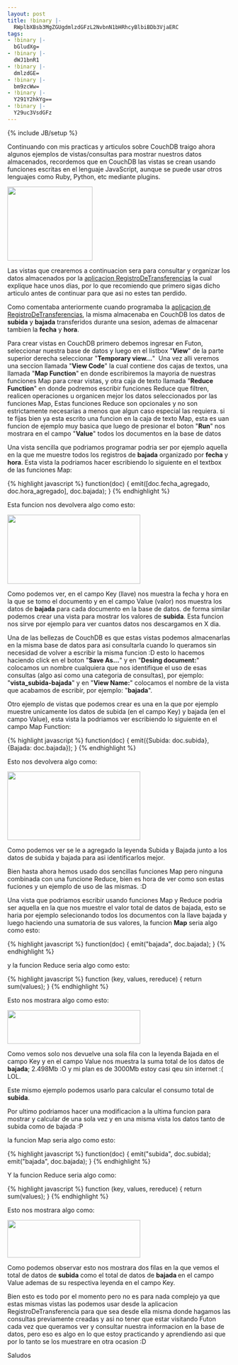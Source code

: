 ```yaml
---
layout: post
title: !binary |-
  RWplbXBsb3MgZGUgdmlzdGFzL2NvbnN1bHRhcyBlbiBDb3VjaERC
tags:
- !binary |-
  bGludXg=
- !binary |-
  dWJ1bnR1
- !binary |-
  dmlzdGE=
- !binary |-
  bm9zcWw=
- !binary |-
  Y291Y2hkYg==
- !binary |-
  Y29uc3VsdGFz
---
```

{% include JB/setup %}

Continuando con mis practicas y articulos sobre CouchDB traigo ahora algunos ejemplos de vistas/consultas para mostrar nuestros datos almacenados, recordemos que en CouchDB las vistas se crean usando funciones escritas en el lenguaje JavaScript, aunque se puede usar otros lenguajes como Ruby, Python, etc mediante plugins.

<img class="aligncenter size-full wp-image-523" title="Selección_011" src="http://blog.jam.net.ve/imagenes/uploads/2010/12/Selección_011.jpeg" alt="" width="192" height="167" />

Las vistas que crearemos a continuacion sera para consultar y organizar los datos almacenados por la <a href="http://blog.jam.net.ve/2010/12/23/programando-una-aplicacion-de-registrodetransferencias-en-python-y-couchdb/">aplicacion RegistroDeTransferencias</a> la cual explique hace unos dias, por lo que recomiendo que primero sigas dicho articulo antes de continuar para que asi no estes tan perdido.

Como comentaba anteriormente cuando programaba la <a href="http://blog.jam.net.ve/2010/12/23/programando-una-aplicacion-de-registrodetransferencias-en-python-y-couchdb/">aplicacion de RegistroDeTransferencias</a>, la misma almacenaba en CouchDB los datos de **subida** y **bajada** transferidos durante una sesion, ademas de almacenar tambien la **fecha** y **hora**.

Para crear vistas en CouchDB primero debemos ingresar en Futon, seleccionar nuestra base de datos y luego en el listbox "<strong>View</strong>" de la parte superior derecha seleccionar "<strong>Temporary view...</strong>"  Una vez alli veremos una seccion llamada "<strong>View Code</strong>" la cual contiene dos cajas de textos, una llamada "<strong>Map Function</strong>" en donde escribiremos la mayoria de nuestras funciones Map para crear vistas, y otra caja de texto llamada "<strong>Reduce Function</strong>" en donde podremos escribir funciones Reduce que filtren, realicen operaciones u organicen mejor los datos seleccionados por las funciones Map, Estas funciones Reduce son opcionales y no son estrictamente necesarias a menos que algun caso especial las requiera. si te fijas bien ya esta escrito una funcion en la caja de texto Map, esta es uan funcion de ejemplo muy basica que luego de presionar el boton "<strong>Run</strong>" nos mostrara en el campo "<strong>Value</strong>" todos los documentos en la base de datos

Una vista sencilla que podriamos programar podria ser por ejemplo aquella en la que me muestre todos los registros de <strong>bajada</strong> organizado por <strong>fecha</strong> y <strong>hora</strong>. Esta vista la podriamos hacer escribiendo lo siguiente en el textbox de las funciones Map:

{% highlight javascript %}
function(doc) {
emit([doc.fecha_agregado, doc.hora_agregado], doc.bajada);
}
{% endhighlight %}

Esta funcion nos devolvera algo como esto:

<img class="aligncenter" title="Selección_020" src="http://blog.jam.net.ve/imagenes/uploads/2010/12/Selección_020-300x156.jpg" alt="" width="300" height="156" />

Como podemos ver, en el campo Key (llave) nos muestra la fecha y hora en la que se tomo el documento y en el campo Value (valor) nos muestra los datos de <strong>bajada</strong> para cada documento en la base de datos. de forma similar podemos crear una vista para mostrar los valores de <strong>subida</strong>. Esta funcion nos sirve por ejemplo para ver cuantos datos nos descargamos en X dia.

Una de las bellezas de CouchDB es que estas vistas podemos almacenarlas en la misma base de datos para asi consultarla cuando lo queramos sin necesidad de volver a escribir la misma funcion :D esto lo hacemos haciendo click en el boton "<strong>Save As...</strong>" y en "<strong>Desing document:</strong>" colocamos un nombre cualquiera que nos identifique el uso de esas consultas (algo asi como una categoria de consultas), por ejemplo: "<strong>vista_subida-bajada</strong>" y en "<strong>View Name:</strong>" colocamos el nombre de la vista que acabamos de escribir, por ejemplo: "<strong>bajada</strong>".

Otro ejemplo de vistas que podemos crear es una en la que por ejemplo muestre unicamente los datos de subida (en el campo Key) y bajada (en el campo Value), esta vista la podriamos ver escribiendo lo siguiente en el campo Map Function:

{% highlight javascript %}
function(doc) {
emit({Subida: doc.subida}, {Bajada: doc.bajada});
}
{% endhighlight %}

Esto nos devolvera algo como:

<img class="aligncenter size-medium wp-image-567" title="Selección_021" src="http://blog.jam.net.ve/imagenes/uploads/2010/12/Selección_021-300x155.jpg" alt="" width="300" height="155" /></a>

Como podemos ver se le a agregado la leyenda Subida y Bajada junto a los datos de subida y bajada para asi identificarlos mejor.

Bien hasta ahora hemos usado dos sencillas funciones Map pero ninguna combinada con una funcione Reduce, bien es hora de ver como son estas fuciones y un ejemplo de uso de las mismas. :D

Una vista que podriamos escribir usando funciones Map y Reduce podria ser aquella en la que nos muestre el valor total de datos de bajada, esto se haria por ejemplo selecionando todos los documentos con la llave bajada y luego haciendo una sumatoria de sus valores, la funcion <strong>Map</strong> seria algo como esto:

{% highlight javascript %}
function(doc) {
emit("bajada", doc.bajada);
}
{% endhighlight %}

y la funcion Reduce seria algo como esto:

{% highlight javascript %}
function (key, values, rereduce) {
return sum(values);
}
{% endhighlight %}

Esto nos mostrara algo como esto:

<img class="aligncenter" title="Selección_022" src="http://blog.jam.net.ve/imagenes/uploads/2010/12/Selección_022-300x76.jpg" alt="" width="300" height="76" />

Como vemos solo nos devuelve una sola fila con la leyenda Bajada en el campo Key y en el campo Value nos muestra la suma total de los datos de <strong>bajada</strong>; 2.498Mb :O y mi plan es de 3000Mb estoy casi qeu sin internet :( LOL.

Este mismo ejemplo podemos usarlo para calcular el consumo total de <strong>subida</strong>.

Por ultimo podriamos hacer una modificacion a la ultima funcion para mostrar y calcular de una sola vez y en una misma vista los datos tanto de subida como de bajada :P

la funcion Map seria algo como esto:

{% highlight javascript %}
function(doc) {
emit("subida", doc.subida);
emit("bajada", doc.bajada);
}
{% endhighlight %}

Y la funcion Reduce seria algo como:

{% highlight javascript %}
function (key, values, rereduce) {
return sum(values);
}
{% endhighlight %}

Esto nos mostrara algo como:

<img class="aligncenter" title="Selección_023" src="http://blog.jam.net.ve/imagenes/uploads/2010/12/Selección_023-300x85.jpg" alt="" width="300" height="85" />

Como podemos observar esto nos mostrara dos filas en la que vemos el total de datos de <strong>subida</strong> como el total de datos de <strong>bajada </strong>en el campo Value ademas de su respectiva leyenda en el campo Key.

Bien esto es todo por el momento pero no es para nada complejo ya que estas mismas vistas las podemos usar desde la aplicacion RegistroDeTransferencia para que sea desde ella misma donde hagamos las consultas previamente creadas y asi no tener que estar visitando Futon cada vez que queramos ver y consultar nuestra informacion en la base de datos, pero eso es algo en lo que estoy practicando y aprendiendo asi que por lo tanto se los muestrare en otra ocasion :D



Saludos
